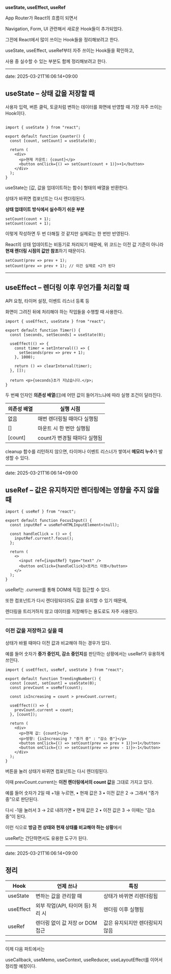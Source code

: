 
**useState, useEffect, useRef**

  
App Router가 React의 흐름이 되면서

Navigation, Form, UI 관련해서 새로운 Hook들이 추가되었다.

  

그전에 React에서 많이 쓰이는 Hook들을 정리해보려고 한다.

useState, useEffect, useRef부터 자주 쓰이는 Hook들을 확인하고,

사용 중 실수할 수 있는 부분도 함께 정리해보려고 한다.

---
date: 2025-03-21T16:06:14+09:00

## **useState – 상태 값을 저장할 때**

  

사용자 입력, 버튼 클릭, 토글처럼 변하는 데이터를 화면에 반영할 때 가장 자주 쓰이는 Hook이다.

```

import { useState } from "react";

export default function Counter() {
  const [count, setCount] = useState(0);

  return (
    <div>
      <p>현재 카운트: {count}</p>
      <button onClick={() => setCount(count + 1)}>+1</button>
    </div>
  );
}
```

useState는 [값, 값을 업데이트하는 함수] 형태의 배열을 반환한다.

상태가 바뀌면 컴포넌트는 다시 렌더링된다.

  

**상태 업데이트 방식에서 실수하기 쉬운 부분**

```
setCount(count + 1);
setCount(count + 1);
```
이렇게 작성하면 두 번 더해질 것 같지만 실제로는 한 번만 반영된다.

React의 상태 업데이트는 비동기로 처리되기 때문에, 위 코드는 이전 값 기준이 아니라 **현재 렌더링 시점의 값만 참조**하기 때문이다.

```
setCount(prev => prev + 1);
setCount(prev => prev + 1); // 이건 실제로 +2가 된다
```
  
---

## **useEffect – 렌더링 이후 무언가를 처리할 때**

  

API 요청, 타이머 설정, 이벤트 리스너 등록 등

화면이 그려진 뒤에 처리해야 하는 작업들을 수행할 때 사용한다.

```
import { useEffect, useState } from "react";

export default function Timer() {
  const [seconds, setSeconds] = useState(0);

  useEffect(() => {
    const timer = setInterval(() => {
      setSeconds(prev => prev + 1);
    }, 1000);

    return () => clearInterval(timer);
  }, []);
  
  return <p>{seconds}초가 지났습니다.</p>;
}
```

두 번째 인자인 **의존성 배열**([])에 어떤 값이 들어가느냐에 따라 실행 조건이 달라진다.

|**의존성 배열**|**실행 시점**|
|---|---|
|없음|매번 렌더링될 때마다 실행됨|
|[]|마운트 시 한 번만 실행됨|
|[count]|count가 변경될 때마다 실행됨|
cleanup 함수를 리턴하지 않으면, 타이머나 이벤트 리스너가 쌓여서 **메모리 누수**가 발생할 수 있다.

---
date: 2025-03-21T16:06:14+09:00

## **useRef – 값은 유지하지만 렌더링에는 영향을 주지 않을 때**

```
import { useRef } from "react";

export default function FocusInput() {
  const inputRef = useRef<HTMLInputElement>(null);

  const handleClick = () => {
    inputRef.current?.focus();
  };

  return (
    <>
      <input ref={inputRef} type="text" />
      <button onClick={handleClick}>포커스 이동</button>
    </>
  );
}
```

useRef는 .current를 통해 DOM에 직접 접근할 수 있다.

또한 컴포넌트가 다시 렌더링되더라도 값을 유지할 수 있기 때문에,

렌더링을 트리거하지 않고 데이터를 저장해두는 용도로도 자주 사용된다.

---

### **이전 값을 저장하고 싶을 때**

상태가 바뀔 때마다 이전 값과 비교해야 하는 경우가 있다.

예를 들어 숫자가 **증가 중인지, 감소 중인지**를 판단하는 상황에서는 useRef가 유용하게 쓰인다.

```
import { useEffect, useRef, useState } from "react";

export default function TrendingNumber() {
  const [count, setCount] = useState(0);
  const prevCount = useRef(count);

  const isIncreasing = count > prevCount.current;

  useEffect(() => {
    prevCount.current = count;
  }, [count]);

  return (
    <div>
      <p>현재 값: {count}</p>
      <p>방향: {isIncreasing ? "증가 중" : "감소 중"}</p>
      <button onClick={() => setCount(prev => prev + 1)}>+1</button>
      <button onClick={() => setCount(prev => prev - 1)}>-1</button>
    </div>
  );
}
```

버튼을 눌러 상태가 바뀌면 컴포넌트는 다시 렌더링된다.

이때 prevCount.current는 **이전 렌더링에서의 count 값**을 그대로 가지고 있다.

  

예를 들어 숫자가 2일 때 +1을 누르면,
• 현재 값은 3
• 이전 값은 2
→ 그래서 “증가 중”으로 판단된다.

다시 -1을 눌러서 3 → 2로 내려가면
• 현재 값은 2
• 이전 값은 3
→ 이때는 “감소 중”이 된다.

  

이런 식으로 **방금 전 상태와 현재 상태를 비교해야 하는 상황**에서

useRef는 간단하면서도 유용한 도구가 된다.

---
date: 2025-03-21T16:06:14+09:00

## **정리**

| **Hook**  | **언제 쓰나**              | **특징**            |
| --------- | ---------------------- | ----------------- |
| useState  | 변하는 값을 관리할 때           | 상태가 바뀌면 리렌더링됨     |
| useEffect | 외부 작업(API, 타이머 등) 처리 시 | 렌더링 이후 실행됨        |
| useRef    | 렌더링 없이 값 저장 or DOM 접근  | 값은 유지되지만 렌더링되지 않음 |

---

이제 다음 파트에서는

useCallback, useMemo, useContext, useReducer, useLayoutEffect를 이어서 정리할 예정이다.